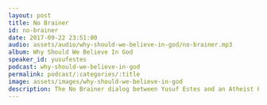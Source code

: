 ```yaml
---
layout: post
title: No Brainer
id: no-brainer
date: 2017-09-22 23:51:00
audio: assets/audio/why-should-we-believe-in-god/no-brainer.mp3
album: Why Should We Believe In God
speaker_id: yusufestes
podcast: why-should-we-believe-in-god
permalink: podcast/:categories/:title
image: assets/images/why-should-we-believe-in-god
description: The No Brainer dialog between Yusuf Estes and an Atheist Professor.
---
```

